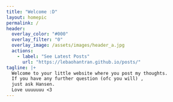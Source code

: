 ```yaml
---
title: "Welcome :D"
layout: homepic
permalink: /
header:
  overlay_color: "#000"
  overlay_filter: "0"
  overlay_image: /assets/images/header_a.jpg
  actions:
    - label: "See Latest Posts"
      url: "https://lebaohantran.github.io/posts/"
tagline: |+
  Welcome to your little website where you post my thoughts.  
  If you have any further question (ofc you will) ,  
  just ask Hansen.  
  Love uuuuuuu <3
---
```

